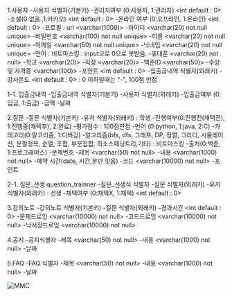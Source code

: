 1.사용자
-사용자 식별자(기본키) <int not null auto incre>
-관리자여부 (0:사용자, 1:관리자) <int default : 0>
-소셜(0:없음 ,1:카카오) <int default : 0>
-온라인 여부 (0:오프라인, 1:온라인) <int default : 0>
-프로필 : url <varchar(1000)>
-아이디 <varchar(20) not null unique>
-비밀번호 <varchar(100) not null unique>
-이름 <varchar(20) not null unique>
-이메일 <varchar(50) not null unique>
-닉네임 <varchar(20) not null unique>
-언어 : 비트마스킹 <int not null> : input으로 0으로 못받음.
-휴대폰 <varchar(20) not null>
-학교 <varchar(20)>
-직장 <varchar(20)>
-백준ID <varchar(50)>
-수상 및 자격증 <varchar(100)>
-포인트 <int default : 0>
-입출금내역 식별자(외래키) <int>
-강사온도 <int default : 0> : 0 이하일때는 "-", 100점 만점

1-1. 입출금내역
-입출금내역 식별자(기본키) <int not null auto incre>
-사용자 식별자(외래키) <int not null>
-입출금여부 (0:입금, 1:출금) <int not null>
-금액<int not null>
-날짜<date not null>


2.질문
-질문 식별자(기본키) <int not null auto incre>
-유저 식별자(외래키) : 학생 <int not null>
-진행여부(0:진행전(채택전), 1:진행중(채택후), 2:완료) <int not null>
-평가점수 <int> : 100점만점
-언어 (0:python, 1:java, 2:C) <int not null>
-카테고리(0:알고리즘, 1:디버깅) <int not null>
-알고리즘(bfs, dfs, 그래프, DP, 정렬, 그리디, 시뮬레이션, 분할정복, 순열, 조합, 부분집합, 최소스패닝트리,기타) : 비트마스킹 <int not null>
-출처(0:백준, 1:프로그래머스) <int not null>
-문제번호 <int not null>
-제목 <varchar(50) not null>
-내용 <varchar(1000) not null>
-예약 시간(date, 시간,분만 잇음) <timestamp not null>
-코드 <varchar(10000) not null>
-포인트 <int not null>

2-1. 질문_선생 question_trainner
-질문_선생식 식별자 <int not null auto incre>
-질문 식별자(외래키) <int not null>
-유저 식별자(외래키) : 선생 <int not null>
-채택여부 (0:채택X, 1:채택) <int default : 0>

3.강의노트
-강의노트 식별자(기본키) <int not null auto incre>
-질문 식별자(외래키) <int not null>
-경과시간 <int default : 0>
-문제드로잉 <varchar(10000) not null>
-코드드로잉 <varchar(10000) not null>
-낙서장드로잉 <varchar(10000) not null>

4.공지
-공지식별자 <int not null auto incre>
-제목 <varchar(50) not null>
-내용 <varchar(1000) not null>
-날짜 <timestamp>

5.FAQ
-FAQ 식별자 <int not null auto incre>
-제목 <varchar(50) not null>
-내용 <varchar(1000) not null>
-날짜 <timestamp>

![MMC](/uploads/f6f7f58551d4f77cde44b3ad726908b9/MMC.png)
